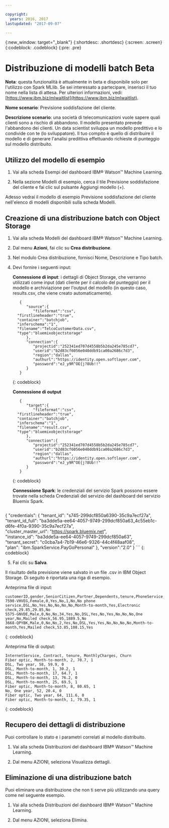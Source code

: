 ```yaml
---

copyright:
  years: 2016, 2017
lastupdated: "2017-09-07"

---
```


{:new_window: target="_blank"}
{:shortdesc: .shortdesc}
{:screen: .screen}
{:codeblock: .codeblock}
{:pre: .pre}

# Distribuzione di modelli batch <span class='tag--beta'>Beta</span>

**Nota**: questa funzionalità è attualmente in beta e disponibile solo
per l'utilizzo con Spark MLlib. Se sei interessato a partecipare, inserisci il tuo nome nella lista di attesa. Per ulteriori informazioni, vedi: [https://www.ibm.biz/mlwaitlist](https://www.ibm.biz/mlwaitlist).

**Nome scenario**: Previsione soddisfazione del cliente.

**Descrizione scenario**: una società di telecomunicazioni vuole sapere
quali clienti sono a rischio di abbandono. Il modello presentato prevede l'abbandono dei clienti. Un data scientist
sviluppa un modello predittivo e lo condivide con te (lo sviluppatore). Il tuo compito è quello di distribuire
il modello e di generare l'analisi predittiva effettuando richieste di punteggio sul modello distribuito.

## Utilizzo del modello di esempio

1.  Vai alla scheda Esempi del dashboard IBM® Watson™ Machine
   Learning.

2.  Nella sezione Modelli di esempio, cerca il tile Previsione soddisfazione del
   cliente e fai clic sul pulsante Aggiungi modello (+).

Adesso vedrai il modello di esempio Previsione soddisfazione del cliente
nell'elenco di modelli disponibili sulla scheda Modelli.

## Creazione di una distribuzione batch con Object Storage

1.  Vai alla scheda Modelli del dashboard IBM® Watson™ Machine Learning.

2.  Dal menu **Azioni**, fai clic su **Crea distribuzione**.

3.  Nel modulo Crea distribuzione, fornisci Nome, Descrizione e Tipo batch.

4.  Devi fornire i seguenti input:

    **Connessione di input**: i dettagli di Object Storage, che verranno utilizzati come input (dati cliente per il calcolo del punteggio) per il modello e archiviazione per l'output del modello (in questo caso, results.csv, che viene creato automaticamente).

    ```
       {
          "source":{
             "fileformat":"csv",
      "firstlineheader":"true",
      "container":"batchjob",
      "inferschema":"1",
      "filename":"TelcoCustomerData.csv",
      "type":"bluemixobjectstorage"
          },
          "connection":{
             "projectid":"252341ed707d4558b5b2da245e785cd7",
             "userid":"b2d83cf6056e040ddb91ca00a2686c7d3",
             "region":"dallas",
             "authurl":"https://identity.open.softlayer.com",
             "password":"eJ_y9R^OE{j?8Ub!!"
          }
       }
    ```
    {: codeblock}

    **Connessione di output**

    ```
       {
          "target":{
             "fileformat":"csv",
      "firstlineheader":"true",
      "container":"batchjob",
      "inferschema":"1",
      "filename":"result.csv",
      "type":"bluemixobjectstorage"
          },
          "connection":{
             "projectid":"252341ed707d4558b5b2da245e785cd7",
             "userid":"b2d83cf6056e040ddb91ca00a2686c7d3",
             "region":"dallas",
             "authurl":"https://identity.open.softlayer.com",
             "password":"eJ_y9R^OE{j?8Ub!!"
          }
       }
    ```
    {: codeblock}

    **Connessione Spark**: le credenziali del servizio Spark possono essere trovate nella scheda Credenziali del servizio del dashboard del servizio Bluemix Spark.

    ```
{
    "credentials": {
      "tenant_id": "s745-299dcf850a6390-35c9a7ecf27a",  
      "tenant_id_full": "ba3dde5a-ee64-4057-9749-299dcf850a63_4c55eb1c-d6fe-4f0a-9390-35c9a7ecf27a",  
      "cluster_master_url": "https://spark.bluemix.net",  
      "instance_id": "ba3dde5a-ee64-4057-9749-299dcf850a63",  
      "tenant_secret": "c0cba7a4-7b19-46e6-9326-44c4f48aaf08",  
      "plan": "ibm.SparkService.PayGoPersonal"
    },
         "version":"2.0"
}
    ```
    {: codeblock}

5.  Fai clic su **Salva**.

Il risultato della previsione viene salvato in un file .csv in IBM Object
Storage. Di seguito è riportata una riga di esempio.

Anteprima file di
input:

```
customerID,gender,SeniorCitizen,Partner,Dependents,tenure,PhoneService,MultipleLines,InternetService,OnlineSecurity,OnlineBackup,DeviceProtection,TechSupport,StreamingTV,StreamingMovies,Contract,PaperlessBilling,PaymentMethod,MonthlyCharges,TotalCharges,Churn
7590-VHVEG,Female,0,Yes,No,1,No,No phone service,DSL,No,Yes,No,No,No,No,Month-to-month,Yes,Electronic check,29.85,29.85,No
5575-GNVDE,Male,0,No,No,34,Yes,No,DSL,Yes,No,Yes,No,No,No,One year,No,Mailed check,56.95,1889.5,No
3668-QPYBK,Male,0,No,No,2,Yes,No,DSL,Yes,Yes,No,No,No,No,Month-to-month,Yes,Mailed check,53.85,108.15,Yes
```
{: codeblock}

Anteprima file di output:

```
InternetService, Contract, tenure, MonthlyCharges, Churn
Fiber optic, Month-to-month, 2, 70.7, 1
DSL, Two year, 58, 59.9, 0
DSL, Month-to-month, 1, 30.2, 1
DSL, Month-to-month, 17, 64.7, 1
DSL, Month-to-month, 13, 76.2, 0
DSL, Month-to-month, 25, 69.5, 1
Fiber optic, Month-to-month, 8, 80.65, 1
No, One year, 52, 20.4, 0
Fiber optic, Two year, 64, 111.6, 0
Fiber optic, Month-to-month, 1, 79.35, 1
```
{: codeblock}


## Recupero dei dettagli di distribuzione

Puoi controllare lo stato e i parametri correlati al modello distribuito.

1. Vai alla scheda Distribuzioni del dashboard IBM® Watson™ Machine
   Learning.

2. Dal menu AZIONI, seleziona Visualizza dettagli.


## Eliminazione di una distribuzione batch

Puoi eliminare una distribuzione che non ti serve più utilizzando una query come nel seguente
esempio.

1. Vai alla scheda Distribuzioni del dashboard IBM® Watson™ Machine
   Learning.

2. Dal menu AZIONI, seleziona Elimina.
